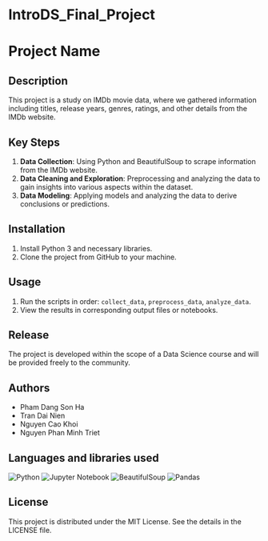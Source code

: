 # IntroDS_Final_Project
# Project Name

## Description

This project is a study on IMDb movie data, where we gathered information including titles, release years, genres, ratings, and other details from the IMDb website.

## Key Steps

1. **Data Collection**: Using Python and BeautifulSoup to scrape information from the IMDb website.
2. **Data Cleaning and Exploration**: Preprocessing and analyzing the data to gain insights into various aspects within the dataset.
3. **Data Modeling**: Applying models and analyzing the data to derive conclusions or predictions.

## Installation

1. Install Python 3 and necessary libraries.
2. Clone the project from GitHub to your machine.

## Usage

1. Run the scripts in order: `collect_data`, `preprocess_data`, `analyze_data`.
2. View the results in corresponding output files or notebooks.

## Release

The project is developed within the scope of a Data Science course and will be provided freely to the community.

## Authors

- Pham Dang Son Ha
- Tran Dai Nien
- Nguyen Cao Khoi
- Nguyen Phan Minh Triet

## Languages and libraries used
![Python](https://img.shields.io/badge/python-3670A0?style=for-the-badge&logo=python&logoColor=ffdd54)
![Jupyter Notebook](https://img.shields.io/badge/jupyter-%23FA0F00.svg?style=for-the-badge&logo=jupyter&logoColor=white)
![BeautifulSoup](https://img.shields.io/badge/beautifulsoup-10303d.svg?style=for-the-badge&logo=beautifulsoup&logoColor=white)
![Pandas](https://img.shields.io/badge/pandas-%23150458.svg?style=for-the-badge&logo=pandas&logoColor=white)

## License

This project is distributed under the MIT License. See the details in the LICENSE file.
